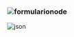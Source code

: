 ### ![formularionode](https://user-images.githubusercontent.com/85569433/209640672-4cf7812f-e17e-48ae-939d-1d14be9c9706.png)

![json](https://user-images.githubusercontent.com/85569433/209641542-7745d386-a8a8-4607-ab55-9a1da55c45a0.PNG)

